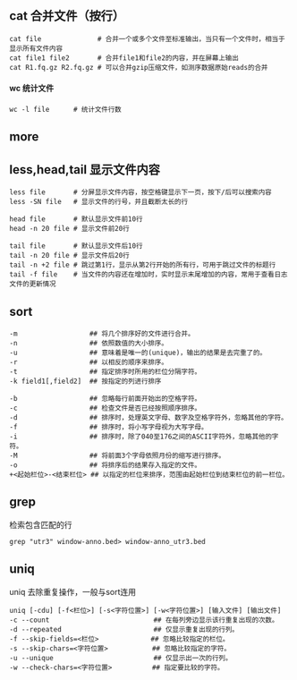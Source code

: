 ## cat 合并文件（按行）

```shell
cat file          	  # 合并一个或多个文件至标准输出，当只有一个文件时，相当于显示所有文件内容
cat file1 file2       # 合并file1和file2的内容，并在屏幕上输出
cat R1.fq.gz R2.fq.gz # 可以合并gzip压缩文件，如测序数据原始reads的合并
```

#### wc 统计文件

```shell
wc -l file		# 统计文件行数
```



## more







## less,head,tail 显示文件内容

```shell
less file       # 分屏显示文件内容，按空格键显示下一页，按下/后可以搜索内容
less -SN file   # 显示文件的行号，并且截断太长的行

head file	    # 默认显示文件前10行
head -n 20 file # 显示文件前20行

tail file		# 默认显示文件后10行
tail -n 20 file	# 显示文件后20行
tail -n +2 file	# 跳过第1行，显示从第2行开始的所有行，可用于跳过文件的标题行
tail -f file	# 当文件的内容还在增加时，实时显示末尾增加的内容，常用于查看日志文件的更新情况
```

## sort

~~~shell
-m 					## 将几个排序好的文件进行合并。
-n 					## 依照数值的大小排序。
-u 					## 意味着是唯一的(unique)，输出的结果是去完重了的。
-r 					## 以相反的顺序来排序。
-t 					## 指定排序时所用的栏位分隔字符。
-k field1[,field2]  ## 按指定的列进行排序

-b 					## 忽略每行前面开始出的空格字符。
-c 					## 检查文件是否已经按照顺序排序。
-d 					## 排序时，处理英文字母、数字及空格字符外，忽略其他的字符。
-f 					## 排序时，将小写字母视为大写字母。
-i 					## 排序时，除了040至176之间的ASCII字符外，忽略其他的字符。
-M 					## 将前面3个字母依照月份的缩写进行排序。
-o 					## 将排序后的结果存入指定的文件。
+<起始栏位>-<结束栏位> ## 以指定的栏位来排序，范围由起始栏位到结束栏位的前一栏位。
~~~





## grep

检索包含匹配的行

~~~
grep "utr3" window-anno.bed> window-anno_utr3.bed
~~~



## uniq

uniq 去除重复操作，一般与sort连用

```shell
uniq [-cdu] [-f<栏位>] [-s<字符位置>] [-w<字符位置>] [输入文件] [输出文件]
-c --count 							## 在每列旁边显示该行重复出现的次数。
-d --repeated 						## 仅显示重复出现的行列。
-f --skip-fields=<栏位> 			  ## 忽略比较指定的栏位。
-s --skip-chars=<字符位置> 			 ## 忽略比较指定的字符。
-u --unique 						## 仅显示出一次的行列。
-w --check-chars=<字符位置> 		 ## 指定要比较的字符。

```







